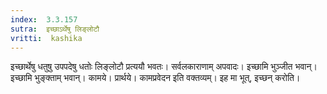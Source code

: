 ```yaml
---
index:  3.3.157
sutra:  इच्छाऽर्थेषु लिङ्लोटौ
vritti:  kashika 
---
```


इच्छार्थेषु धतुषु उपपदेषु धतोः लिङ्लोटौ प्रत्ययौ भवतः। सर्वलकाराणाम् अपवादः। इच्छामि भुञ्जीत भवान्। इच्छामि भुङ्क्ताम् भवान्। कामये। प्रार्थये। कामप्रवेदन इति वक्तव्यम्। इह मा भूत्, इच्छन् करोति।

